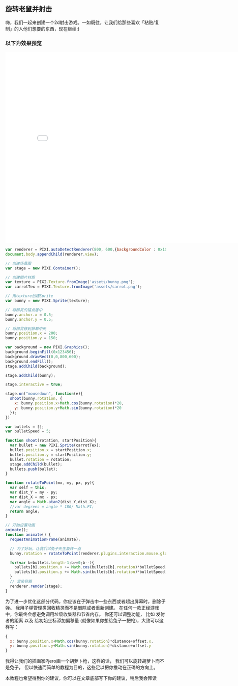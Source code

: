 ## 旋转老鼠并射击

嗨，我们一起来创建一个2d射击游戏。一如既往，让我们给那些喜欢「粘贴/复制」的人他们想要的东西，现在继续:)
### 以下为效果预览
<iframe 
 width="800"
 height="600" 
 src="/demo/1"  
 frameborder="0" 
 style="overflow:hidden" 
 scrolling="no">
</iframe>

```javascript
var renderer = PIXI.autoDetectRenderer(800, 600,{backgroundColor : 0x1099bb});  
document.body.appendChild(renderer.view);

// 创建场景图
var stage = new PIXI.Container();

// 创建图片材质
var texture = PIXI.Texture.fromImage('assets/bunny.png');  
var carrotTex = PIXI.Texture.fromImage('assets/carrot.png');

// 用texture创建Sprite
var bunny = new PIXI.Sprite(texture);

// 将精灵的锚点居中
bunny.anchor.x = 0.5;  
bunny.anchor.y = 0.5;

// 将精灵移到屏幕中央
bunny.position.x = 200;  
bunny.position.y = 150;

var background = new PIXI.Graphics();  
background.beginFill(0x123456);  
background.drawRect(0,0,800,600);  
background.endFill();  
stage.addChild(background);

stage.addChild(bunny);

stage.interactive = true;

stage.on("mousedown", function(e){  
  shoot(bunny.rotation, {
    x: bunny.position.x+Math.cos(bunny.rotation)*20,
    y: bunny.position.y+Math.sin(bunny.rotation)*20
  });
})

var bullets = [];  
var bulletSpeed = 5;

function shoot(rotation, startPosition){  
  var bullet = new PIXI.Sprite(carrotTex);
  bullet.position.x = startPosition.x;
  bullet.position.y = startPosition.y;
  bullet.rotation = rotation;
  stage.addChild(bullet);
  bullets.push(bullet);
}

function rotateToPoint(mx, my, px, py){  
  var self = this;
  var dist_Y = my - py;
  var dist_X = mx - px;
  var angle = Math.atan2(dist_Y,dist_X);
  //var degrees = angle * 180/ Math.PI;
  return angle;
}

// 开始设置动画
animate();  
function animate() {  
  requestAnimationFrame(animate);

  // 为了好玩，让我们试兔子先生旋转一点
  bunny.rotation = rotateToPoint(renderer.plugins.interaction.mouse.global.x, renderer.plugins.interaction.mouse.global.y, bunny.position.x, bunny.position.y);

  for(var b=bullets.length-1;b>=0;b--){
    bullets[b].position.x += Math.cos(bullets[b].rotation)*bulletSpeed;
    bullets[b].position.y += Math.sin(bullets[b].rotation)*bulletSpeed;
  }
  // 渲染容器
  renderer.render(stage);
}
```
为了进一步优化这部分代码，你应该在子弹击中一些东西或者超出屏幕时，删除子弹。
我用子弹管理类回收精灵而不是删除或者重新创建。
在任何一款正经游戏中，你最终会想避免调用垃圾收集器和节省内存。
你还可以调整功能，
比如 发射者的距离 以及 给初始坐标添加偏移量
(就像如果你想给兔子一把枪)，大致可以这样写：
```javascript
{
  x: bunny.position.x+Math.cos(bunny.rotation)*distance+offset.x,
  y: bunny.position.y+Math.sin(bunny.rotation)*distance+offset.y
}
```
我得让我们的插画家Pjero画一个胡萝卜枪，这样的话，
我们可以旋转胡萝卜而不是兔子，
但以快速而简单的教程为目的，这些足以把你推动在正确的方向上。 


本教程也希望得到你的建议，你可以在文章底部写下你的建议，稍后我会拜读